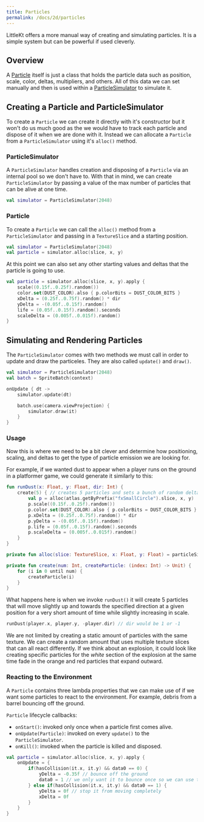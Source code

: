 ```yaml
---
title: Particles
permalink: /docs/2d/particles
---
```


LittleKt offers a more manual way of creating and simulating particles. It is a simple system but can be powerful if used cleverly. 

## Overview

A [Particle](https://github.com/littlektframework/littlekt/blob/master/core/src/commonMain/kotlin/com/lehaine/littlekt/graphics/Particle.kt) itself is just a class that holds the particle data such as position, scale, color, deltas, multipliers, and others. All of this data we can set manually and then is used within a [ParticleSimulator](https://github.com/littlektframework/littlekt/blob/master/core/src/commonMain/kotlin/com/lehaine/littlekt/graphics/ParticleSimulator.kt) to simulate it.


## Creating a Particle and ParticleSimulator

To create a `Particle` we can create it directly with it's constructor but it won't do us much good as the we would have to track each particle and dispose of it when we are done with it. Instead we can allocate a `Particle` from a `ParticleSimulator` using it's `alloc()` method.

### ParticleSimulator

A `ParticleSimulator` handles creation and disposing of a `Particle` via an internal pool so we don't have to. With that in mind, we can create `ParticleSimulator` by passing a value of the max number of particles that can be alive at one time.

```kotlin
val simulator = ParticleSimulator(2048)
```

### Particle

To create a `Particle` we can call the `alloc()` method from a `ParticleSimulator` and passing in a `TextureSlice` and a starting position.

```kotlin
val simulator = ParticleSimulator(2048)
val particle = simulator.alloc(slice, x, y)
```

At this point we can also set any other starting values and deltas that the particle is going to use.

```kotlin
val particle = simulator.alloc(slice, x, y).apply {
    scale((0.15f..0.25f).random())
    color.set(DUST_COLOR).also { p.colorBits = DUST_COLOR_BITS }
    xDelta = (0.25f..0.75f).random() * dir
    yDelta = -(0.05f..0.15f).random()
    life = (0.05f..0.15f).random().seconds
    scaleDelta = (0.005f..0.015f).random()
}
```

## Simulating and Rendering Particles

The `ParticleSimulator` comes with two methods we must call in order to update and draw the particeles. They are also called `update()` and `draw()`.

```kotlin
val simulator = ParticleSimulator(2048)
val batch = SpriteBatch(context)

onUpdate { dt ->
    simulator.update(dt)

    batch.use(camera.viewProjection) {
        simulator.draw(it)
    }
}
```


### Usage

Now this is where we need to be a bit clever and determine how positioning, scaling, and deltas to get the type of particle emission we are looking for.

For example, if we wanted dust to appear when a player runs on the ground in a platformer game, we could generate it similarly to this:

```kotlin
fun runDust(x: Float, y: Float, dir: Int) {
    create(5) { // creates 5 particles and sets a bunch of random deltas, life, and colors that move up and towards the direction we 
        val p = alloc(atlas.getByPrefix("fxSmallCircle").slice, x, y)
        p.scale((0.15f..0.25f).random())
        p.color.set(DUST_COLOR).also { p.colorBits = DUST_COLOR_BITS }
        p.xDelta = (0.25f..0.75f).random() * dir
        p.yDelta = -(0.05f..0.15f).random()
        p.life = (0.05f..0.15f).random().seconds
        p.scaleDelta = (0.005f..0.015f).random()
    }
}

private fun alloc(slice: TextureSlice, x: Float, y: Float) = particleSimulator.alloc(slice, x, y)

private fun create(num: Int, createParticle: (index: Int) -> Unit) {
    for (i in 0 until num) {
        createParticle(i)
    }
}
```

What happens here is when we invoke `runDust()` it will create 5 particles that will move slightly up and towards the specified direction at a given position for a very short amount of time while slightly increasing in scale.

```kotlin
runDust(player.x, player.y, -player.dir) // dir would be 1 or -1
```

We are not limited by creating a static amount of particles with the same texture. We can create a random amount that uses multiple texture slices that can all react differently. If we think about an explosion, it could look like creating  specific particles for the _white_ section of the explosion at the same time fade in the orange and red particles that expand outward.

### Reacting to the Environment

A `Particle` contains three lambda properties that we can make use of if we want some particles to react to the environment. For example, debris from a barrel bouncing off the ground.

`Particle` lifecycle callbacks:

* `onStart()`: invoked only once when a particle first comes alive.
* `onUpdate(Particle)`: invoked on every `update()` to the `ParticleSimulator`.
* `onKill()`: invoked when the particle is killed and disposed.

```kotlin
val particle = simulator.alloc(slice, x, y).apply {
    onUpdate = {
        if(hasCollision(it.x, it.y) && data0 == 0) {
            yDelta = -0.35f // bounce off the ground
            data0 = 1 // we only want it to bounce once so we can use the "data%d" properties to set it directly on this particle without having to track it
        } else if(hasCollision(it.x, it.y) && data0 == 1) {
            yDelta = 0f // stop it from moving completely
            xDelta = 0f
        }
    }
}
```
